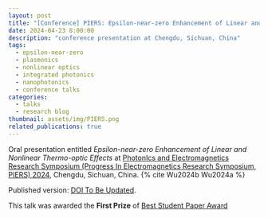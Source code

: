 ```yaml
---
layout: post
title: "[Conference] PIERS: Epsilon-near-zero Enhancement of Linear and Nonlinear Thermo-optic Effects"
date: 2024-04-23 8:00:00
description: "conference presentation at Chengdu, Sichuan, China"
tags: 
  - epsilon-near-zero
  - plasmonics
  - nonlinear optics
  - integrated photonics
  - nanophotonics
  - conference talks
categories: 
  - talks
  - research blog
thumbnail: assets/img/PIERS.png
related_publications: true
---
```


Oral presentation entitled *Epsilon-near-zero Enhancement of Linear and Nonlinear Thermo-optic Effects* at [PhotonIcs and Electromagnetics Research Symposium (Progress In Electromagnetics Research Symposium, PIERS) 2024](https://opg.optica.org/conference.cfm?meetingid=124&yr=2022](https://cd2024.piers.org/)), Chengdu, Sichuan, China. {% cite Wu2024b Wu2024a %}

Published version: [DOI To Be Updated](https://doi.org/10.1364/CLEO_SI.2022.STh5E.6). 

This talk was awarded the **First Prize** of [Best Student Paper Award](https://piers.org/awards/best-studend-paper.html)